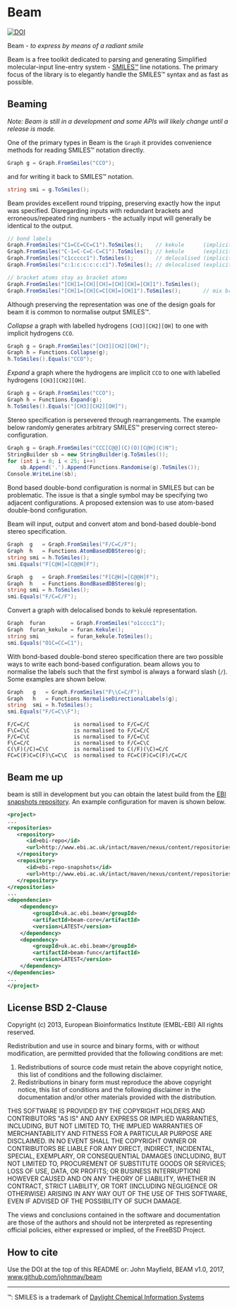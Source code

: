 # Beam

[![DOI](https://zenodo.org/badge/12061606.svg)](https://zenodo.org/badge/latestdoi/12061606)

Beam - _to express by means of a radiant smile_ 

Beam is a free toolkit dedicated to parsing and generating Simplified
molecular-input line-entry system - [SMILES&trade;](http://en.wikipedia.org/wiki/Simplified_molecular-input_line-entry_system)
line notations. The primary focus of the library is to elegantly handle the
SMILES&trade; syntax and as fast as possible.

## Beaming

*Note: Beam is still in a development and some APIs will likely change until a release is made.*

One of the primary types in Beam is the `Graph` it provides convenience
methods for reading SMILES&trade; notation directly.

```cs
Graph g = Graph.FromSmiles("CCO");
```

and for writing it back to SMILES&trade; notation.

```cs
string smi = g.ToSmiles();
```

Beam provides excellent round tripping, preserving exactly how the input was
specified. Disregarding inputs with redundant brackets and erroneous/repeated
ring numbers - the actually input will generally be identical to the output.

```cs
// bond labels
Graph.FromSmiles("C1=CC=CC=C1").ToSmiles();    // kekule      (implicit single bonds)
Graph.FromSmiles("C-1=C-C=C-C=C1").ToSmiles(); // kekule      (explicit single bonds)
Graph.FromSmiles("c1ccccc1").ToSmiles();       // delocalised (implicit aromatic bonds)
Graph.FromSmiles("c:1:c:c:c:c:c1").ToSmiles(); // delocalised (explicit aromatic bonds)

// bracket atoms stay as bracket atoms
Graph.FromSmiles("[CH]1=[CH][CH]=[CH][CH]=[CH]1").ToSmiles();
Graph.FromSmiles("[CH]1=[CH]C=C[CH]=[CH]1").ToSmiles();       // mix bracket and subset atoms
```

Although preserving the representation was one of the design goals for beam it
is common to normalise output SMILES&trade;.

_Collapse_ a graph with labelled hydrogens `[CH3][CH2][OH]` to one with implicit
hydrogens `CCO`.

```cs
Graph g = Graph.FromSmiles("[CH3][CH2][OH]");
Graph h = Functions.Collapse(g);
h.ToSmiles().Equals("CCO");
```

_Expand_ a graph where the hydrogens are implicit `CCO` to one with labelled
hydrogens `[CH3][CH2][OH]`.

```cs
Graph g = Graph.FromSmiles("CCO");
Graph h = Functions.Expand(g);
h.ToSmiles().Equals("[CH3][CH2][OH]");
```

Stereo specification is persevered through rearrangements. The example below 
randomly generates arbitrary SMILES&trade; preserving correct stereo-configuration.

```cs
Graph g = Graph.FromSmiles("CCC[C@@](C)(O)[C@H](C)N");
StringBuilder sb = new StringBuilder(g.ToSmiles());
for (int i = 0; i < 25; i++)
    sb.Append('.').Append(Functions.Randomise(g).ToSmiles());
Console.WriteLine(sb);
```

Bond based double-bond configuration is normal in SMILES but can be problematic.
The issue is that a single symbol may be specifying two adjacent configurations.
A proposed extension was to use atom-based double-bond configuration.

Beam will input, output and convert atom and bond-based double-bond stereo 
specification. 

```cs
Graph  g   = Graph.FromSmiles("F/C=C/F");
Graph  h   = Functions.AtomBasedDBStereo(g);
string smi = h.ToSmiles();
smi.Equals("F[C@H]=[C@@H]F");
```

```cs
Graph  g   = Graph.FromSmiles("F[C@H]=[C@@H]F");
Graph  h   = Functions.BondBasedDBStereo(g);
string smi = h.ToSmiles();
smi.Equals("F/C=C/F");
```

Convert a graph with delocalised bonds to kekul&eacute; representation.

```cs
Graph  furan        = Graph.FromSmiles("o1cccc1");
Graph  furan_kekule = furan.Kekule();
string smi          = furan_kekule.ToSmiles();
smi.Equals("O1C=CC=C1");
```

With bond-based double-bond stereo specification there are two possible ways to
write each bond-based configuration. beam allows you to normalise the labels such
that the first symbol is always a forward slash (`/`). Some examples are shown
below.

```cs
Graph   g   = Graph.FromSmiles("F\\C=C/F");
Graph   h   = Functions.NormaliseDirectionalLabels(g);
string  smi = h.ToSmiles();
smi.Equals("F/C=C\\F");
```

```
F/C=C/C              is normalised to F/C=C/C
F\C=C\C              is normalised to F/C=C/C
F/C=C\C              is normalised to F/C=C\C
F\C=C/C              is normalised to F/C=C\C
C(\F)(/C)=C\C        is normalised to C(/F)(\C)=C/C
FC=C(F)C=C(F)\C=C\C  is normalised to FC=C(F)C=C(F)/C=C/C
```

## Beam me up

beam is still in development but you can obtain the latest build from the [EBI snapshots repository](http://www.ebi.ac.uk/intact/maven/nexus/content/repositories/ebi-repo-snapshots/). An example configuration for maven is shown below.

```xml
<project>
...
<repositories>
   <repository>
      <id>ebi-repo</id>
      <url>http://www.ebi.ac.uk/intact/maven/nexus/content/repositories/ebi-repo/</url>
   </repository>
   <repository>
      <id>ebi-repo-snapshots</id>
      <url>http://www.ebi.ac.uk/intact/maven/nexus/content/repositories/ebi-repo-snapshots/</url>
   </repository>
</repositories>
...
<dependencies>
    <dependency>
        <groupId>uk.ac.ebi.beam</groupId>
        <artifactId>beam-core</artifactId>
        <version>LATEST</version>
    </dependency>
    <dependency>
        <groupId>uk.ac.ebi.beam</groupId>
        <artifactId>beam-func</artifactId>
        <version>LATEST</version>
    </dependency>
</dependencies>
...
</project>
```

## License BSD 2-Clause

Copyright (c) 2013, European Bioinformatics Institute (EMBL-EBI)
All rights reserved.

Redistribution and use in source and binary forms, with or without modification, are permitted provided that the following conditions are met:

 1. Redistributions of source code must retain the above copyright notice, this list of conditions and the following disclaimer.
 2. Redistributions in binary form must reproduce the above copyright notice, this list of conditions and the following disclaimer in the documentation and/or other materials provided with the distribution.

THIS SOFTWARE IS PROVIDED BY THE COPYRIGHT HOLDERS AND CONTRIBUTORS "AS IS" AND ANY EXPRESS OR IMPLIED WARRANTIES, INCLUDING, BUT NOT LIMITED TO, THE IMPLIED WARRANTIES OF MERCHANTABILITY AND FITNESS FOR A PARTICULAR PURPOSE ARE DISCLAIMED. IN NO EVENT SHALL THE COPYRIGHT OWNER OR CONTRIBUTORS BE LIABLE FOR ANY DIRECT, INDIRECT, INCIDENTAL, SPECIAL, EXEMPLARY, OR CONSEQUENTIAL DAMAGES (INCLUDING, BUT NOT LIMITED TO, PROCUREMENT OF SUBSTITUTE GOODS OR SERVICES; LOSS OF USE, DATA, OR PROFITS; OR BUSINESS INTERRUPTION) HOWEVER CAUSED AND ON ANY THEORY OF LIABILITY, WHETHER IN CONTRACT, STRICT LIABILITY, OR TORT (INCLUDING NEGLIGENCE OR OTHERWISE) ARISING IN ANY WAY OUT OF THE USE OF THIS SOFTWARE, EVEN IF ADVISED OF THE POSSIBILITY OF SUCH DAMAGE.

The views and conclusions contained in the software and documentation are those of the authors and should not be interpreted as representing official policies, either expressed or implied, of the FreeBSD Project.

## How to cite

Use the DOI at the top of this README or: 
  John Mayfield, BEAM v1.0, 2017, www.github.com/johnmay/beam

---------------------------------------

&trade;: SMILES is a trademark of [Daylight Chemical Information Systems](http://daylight.com/)

